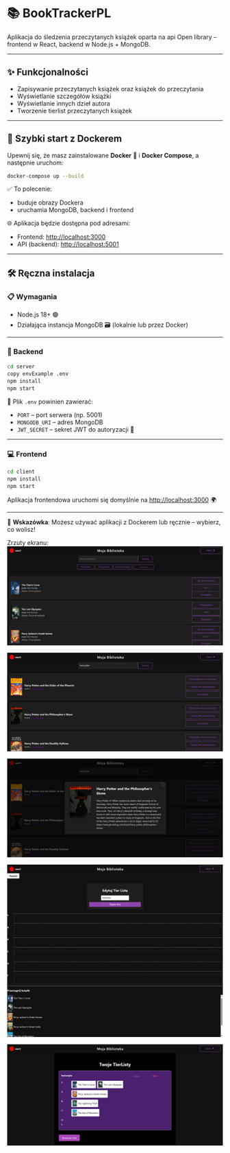 # 📚 BookTrackerPL

Aplikacja do śledzenia przeczytanych książek oparta na api Open library – frontend w React, backend w Node.js + MongoDB.

---

## ✨ Funkcjonalności

- Zapisywanie przeczytanych książek oraz książek do przeczytania
- Wyświetlanie szczegółów książki
- Wyświetlanie innych dzieł autora
- Tworzenie tierlist przeczytanych książek


---

## 🚀 Szybki start z Dockerem

Upewnij się, że masz zainstalowane **Docker** 🐳 i **Docker Compose**, a następnie uruchom:

```bash
docker-compose up --build
```

✅ To polecenie:

- buduje obrazy Dockera  
- uruchamia MongoDB, backend i frontend  

🌐 Aplikacja będzie dostępna pod adresami:
- Frontend: [http://localhost:3000](http://localhost:3000)  
- API (backend): [http://localhost:5001](http://localhost:5001)

---

## 🛠️ Ręczna instalacja

### 📋 Wymagania

- Node.js 18+ 🟢  
- Działająca instancja MongoDB 🗃️ (lokalnie lub przez Docker)

---

### 🔧 Backend

```bash
cd server
copy envExample .env
npm install
npm start
```

📄 Plik `.env` powinien zawierać:

- `PORT` – port serwera (np. 5001)  
- `MONGODB_URI` – adres MongoDB  
- `JWT_SECRET` – sekret JWT do autoryzacji 🔐

---

### 💻 Frontend

```bash
cd client
npm install
npm start
```

Aplikacja frontendowa uruchomi się domyślnie na [http://localhost:3000](http://localhost:3000) 🌍

---

📌 **Wskazówka**: Możesz używać aplikacji z Dockerem lub ręcznie – wybierz, co wolisz!

Zrzuty ekranu:
![img_alt](client/public/ZrzutyEkranu/1.png)

![img_alt](client/public/ZrzutyEkranu/2.png)

![img_alt](client/public/ZrzutyEkranu/4.png)

![img_alt](client/public/ZrzutyEkranu/5.png)

![img_alt](client/public/ZrzutyEkranu/6.png)
